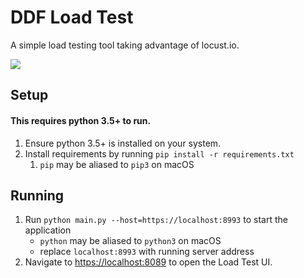 # DDF Load Test

A simple load testing tool taking advantage of locust.io.

![](http://ddf.slackexception.com/weight.png)

## Setup

#### This requires python 3.5+ to run.

1. Ensure python 3.5+ is installed on your system.
2. Install requirements by running `pip install -r requirements.txt`
    1. `pip` may be aliased to `pip3` on macOS


## Running
1. Run `python main.py --host=https://localhost:8993` to start the application
    - `python` may be aliased to `python3` on macOS
    - replace `localhost:8993` with running server address
2. Navigate to [https://localhost:8089](https://localhost:8089) to open the Load Test UI.


